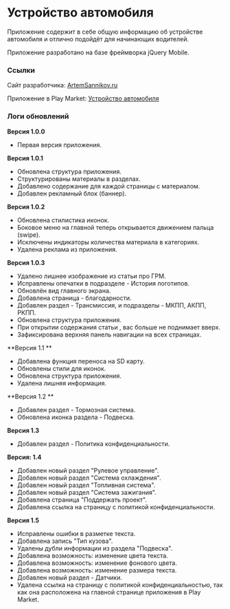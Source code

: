 # Устройство автомобиля

Приложение содержит в себе общую информацию об устройстве автомобиля и отлично подойдёт для начинающих водителей.

Приложение разработано на базе фреймворка jQuery Mobile.

### Ссылки

Сайт разработчика: [ArtemSannikov.ru](http://artemsannikov.ru)

Приложение в Play Market: [Устройство автомобиля](https://play.google.com/store/apps/details?id=com.auto.start)

### Логи обновлений

**Версия 1.0.0**

* Первая версия приложения.

**Версия 1.0.1**

* Обновлена структура приложения.
* Структурированы материалы в разделах.
* Добавлено содержание для каждой страницы с материалом.
* Добавлен рекламный блок (баннер).


**Версия 1.0.2**

* Обновлена стилистика иконок.
* Боковое меню на главной теперь открывается движением пальца (swipe).
* Исключены индикаторы количества материала в категориях.
* Удалена реклама из приложения.

**Версия 1.0.3**

* Удалено лишнее изображение из статьи про ГРМ.
* Исправлены опечатки в подразделе - История логотипов.
* Обновлён вид главного экрана.
* Добавлена страница - благодарности.
* Добавлен раздел - Трансмиссия, и подразделы - МКПП, АКПП, РКПП.
* Обновлена структура приложения.
* При открытии содержания статьи , вас больше не поднимает вверх.
* Зафиксирована верхняя панель навигации на всех страницах.

**Версия 1.1 **

* Добавлена функция переноса на SD карту.
* Обновлены стили для иконок.
* Обновлена структура приложения.
* Удалена лишняя информация.

**Версия 1.2 **

* Добавлен раздел - Тормозная система.
* Обновлена иконка раздела - Подвеска.

**Версия 1.3**

* Добавлен раздел - Политика конфиденциальности.

**Версия:	1.4**

 * Добавлен новый раздел "Рулевое управление".
 * Добавлен новый раздел "Система охлаждения".
 * Добавлен новый раздел "Топливная система".
 * Добавлен новый раздел "Система зажигания".
 * Добавлена страница "Поддержать проект".
 * Добавлена ссылка на страницу с политикой конфиденциальности.

**Версия 1.5**

* Исправлены ошибки в разметке текста.
* Добавлена запись "Тип кузова".
* Удалены дубли информации из раздела "Подвеска".
* Добавлена возможность: изменение цвета текста.
* Добавлена возможность: изменение фонового цвета.
* Добавлена возможность: изменение размера текста.
* Добавлен новый раздел - Датчики.
* Удалена ссылка на страницу с политикой конфиденциальностью, так как она расположена на главной странице приложения в Play Market.